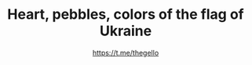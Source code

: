 ---
title: Heart, pebbles, colors of the flag of Ukraine
description: Icon or magnet. 32 mm, handmade
author: https://t.me/thegello
cost: 3000₸
---